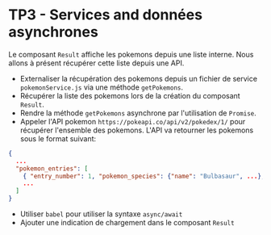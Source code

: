 # TP3 - Services and données asynchrones

Le composant `Result` affiche les pokemons depuis une liste interne. Nous allons à présent récupérer cette liste depuis une API.

- Externaliser la récupération des pokemons depuis un fichier de service `pokemonService.js` via une méthode `getPokemons`.
- Récupérer la liste des pokemons lors de la création du composant `Result`.
- Rendre la méthode `getPokemons` asynchrone par l'utilisation de `Promise`.
- Appeler l'API pokemon `https://pokeapi.co/api/v2/pokedex/1/` pour récupérer l'ensemble des pokemons. L'API va retourner les pokemons sous le format suivant:
```json
{
  ...
  "pokemon_entries": [
    { "entry_number": 1, "pokemon_species": {"name": "Bulbasaur", ...}, ...},
    ...
  ]
}
```
- Utiliser `babel` pour utiliser la syntaxe `async/await`
- Ajouter une indication de chargement dans le composant `Result`
